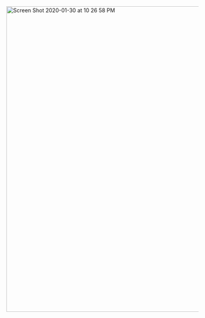 <img width="801" alt="Screen Shot 2020-01-30 at 10 26 58 PM" src="https://user-images.githubusercontent.com/24464243/73510317-b4360b80-43af-11ea-979d-87189f4e4f3c.png">
